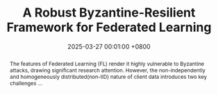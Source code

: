 ---
title:          "A Robust Byzantine-Resilient Framework for Federated Learning"
date:           2025-03-27 00:01:00 +0800
selected:       true
pub:            "45th IEEE International Conference on Distributed Computing Systems (ICDCS 2025)"
pub_date:       "2025"
abstract: >-
  The features of Federated Learning (FL) render it highly vulnerable to Byzantine attacks, drawing significant research attention. 
  However, the non-independently and homogeneously distributed(non-IID) nature of client data introduces two key challenges ...
# cover:          /assets/images/covers/cover1.jpg
authors:
- Ke Xiao
- Christos Anagnostopoulos
links:
  # Paper: https://www.cell.com
---
